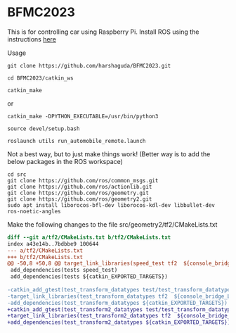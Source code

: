 # BFMC2023

This is for controlling car using Raspberry Pi.
Install ROS using the instructions [here](https://github.com/ECC-BFMC/Brain_ROS)

Usage 

`git clone https://github.com/harshaguda/BFMC2023.git`

`cd BFMC2023/catkin_ws`

`catkin_make`

or

`catkin_make -DPYTHON_EXECUTABLE=/usr/bin/python3`

`source devel/setup.bash`

`roslaunch utils run_automobile_remote.launch`

Not a best way, but to just make things work! (Better way is to add the below packages in the ROS workspace)
 
```shell
cd src
git clone https://github.com/ros/common_msgs.git
git clone https://github.com/ros/actionlib.git
git clone https://github.com/ros/geometry.git
git clone https://github.com/ros/geometry2.git
sudo apt install liborocos-bfl-dev liborocos-kdl-dev libbullet-dev ros-noetic-angles
```
Make the following changes to the file src/geometry2/tf2/CMakeLists.txt

```diff
diff --git a/tf2/CMakeLists.txt b/tf2/CMakeLists.txt
index a43e14b..7bdbbe9 100644
--- a/tf2/CMakeLists.txt
+++ b/tf2/CMakeLists.txt
@@ -50,8 +50,8 @@ target_link_libraries(speed_test tf2  ${console_bridge_LIBRARIES})
 add_dependencies(tests speed_test)
 add_dependencies(tests ${catkin_EXPORTED_TARGETS})
 
-catkin_add_gtest(test_transform_datatypes test/test_transform_datatypes.cpp)
-target_link_libraries(test_transform_datatypes tf2  ${console_bridge_LIBRARIES})
-add_dependencies(test_transform_datatypes ${catkin_EXPORTED_TARGETS})
+catkin_add_gtest(test_transform2_datatypes test/test_transform_datatypes.cpp)
+target_link_libraries(test_transform2_datatypes tf2  ${console_bridge_LIBRARIES})
+add_dependencies(test_transform2_datatypes ${catkin_EXPORTED_TARGETS})
```
